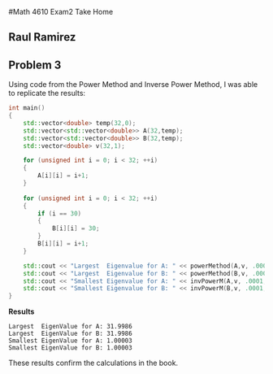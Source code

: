 #Math 4610 Exam2 Take Home

## Raul Ramirez

## Problem 3

Using code from the Power Method and Inverse Power Method, I was able to replicate the results:

```C++
int main()
{
	std::vector<double> temp(32,0);
	std::vector<std::vector<double>> A(32,temp);
	std::vector<std::vector<double>> B(32,temp);
	std::vector<double> v(32,1);

	for (unsigned int i = 0; i < 32; ++i)
	{
		A[i][i] = i+1;
	}
	
	for (unsigned int i = 0; i < 32; ++i)
	{
		if (i == 30)
		{
			B[i][i] = 30;
		}
		B[i][i] = i+1;
	}

	std::cout << "Largest  Eigenvalue for A: " << powerMethod(A,v, .0001, 1000) << std::endl; 
	std::cout << "Largest  Eigenvalue for B: " << powerMethod(B,v, .0001, 1000) << std::endl; 
	std::cout << "Smallest Eigenvalue for A: " << invPowerM(A,v, .0001, 1000) << std::endl; 
	std::cout << "Smallest Eigenvalue for B: " << invPowerM(B,v, .0001, 1000) << std::endl; 
}
```

**Results**
```
Largest  EigenValue for A: 31.9986
Largest  EigenValue for B: 31.9986
Smallest EigenValue for A: 1.00003
Smallest EigenValue for B: 1.00003
```

These results confirm the calculations in the book.
